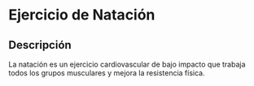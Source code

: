 # Ejercicio de Natación

## Descripción
La natación es un ejercicio cardiovascular de bajo impacto que trabaja todos los grupos musculares y mejora la resistencia física.
